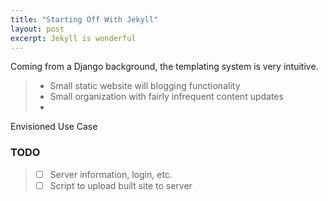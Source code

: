 ```yaml
---
title: "Starting Off With Jekyll"
layout: post
excerpt: Jekyll is wonderful
---
```


Coming from a Django background, the templating system is very intuitive.

> * Small static website will blogging functionality
> * Small organization with fairly infrequent content updates
> *


Envisioned Use Case


### TODO
> * [ ] Server information, login, etc.
> * [ ] Script to upload built site to server
